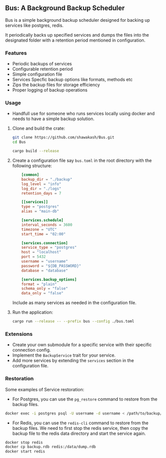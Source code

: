 ## Bus: A Background Backup Scheduler

Bus is a simple background backup scheduler designed for backing up services like postgres, redis.

It periodically backs up specified services and dumps the files into the designated folder with a retention period mentioned in configuration.

### Features
- Periodic backups of services
- Configurable retention period
- Simple configuration file
- Services Specfic backup options like formats, methods etc
- Zips the backup files for storage efficiency
- Proper logging of backup operations


### Usage

- Handfull use for someone who runs services locally using docker and needs to have a simple backup solution.

1. Clone and build the crate:
    ```bash
    git clone https://github.com/shawakash/Bus.git
    cd Bus

    cargo build --release
    ```

2. Create a configuration file say `bus.toml` in the root directory with the following structure:
    ```toml
        [common]
        backup_dir = "./backup"
        log_level = "info"
        log_dir = "./logs"
        retention_days = 7

        [[services]]
        type = "postgres"
        alias = "main-db"

        [services.schedule]
        interval_seconds = 3600
        timezone = "UTC"
        start_time = "02:00"

        [services.connection]
        service_type = "postgres"
        host = "localhost"
        port = 5432
        username = "username"
        password = "${DB_PASSWORD}"
        database = "database"

        [services.backup_options]
        format = "plain"
        schema_only = "false"
        data_only = "false"
    ```

    Include as many services as needed in the configuration file.

3. Run the application:
    ```bash
    cargo run --release -- --prefix bus --config ./bus.toml
    ```


### Extensions

- Create your own submodule for a specific service with their specific connection config.
- Implement the `BackupService` trait for your service.
- Add more services by extending the `services` section in the configuration file.


### Restoration

Some examples of Service restoration:

- For Postgres, you can use the `pg_restore` command to restore from the backup files.

```bash
docker exec -i postgres psql -U username -d username < /path/to/backup/file.sql
```

- For Redis, you can use the `redis-cli` command to restore from the backup files.
  We need to first stop the redis service, then copy the backup file to the redis data directory and start the service again.

```bash
docker stop redis
docker cp backup.rdb redis:/data/dump.rdb
docker start redis
```
